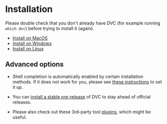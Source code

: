 # Installation

Please double check that you don't already have DVC (for example running
`which dvc`) before trying to install it (again).

- [Install on MacOS](/doc/install/macos)
- [Install on Windows](/doc/install/windows)
- [Install on Linux](/doc/install/linux)

## Advanced options

- Shell completion is automatically enabled by certain installation methods. If
  it does not work for you, please see
  [these instructions](/doc/install/completion) to set it up.

- You can [install a stable pre-release](/doc/install/pre-release) of DVC to
  stay ahead of official releases.

- Please also check out these 3rd-party tool [plugins](/doc/install/plugins),
  which might be useful.
